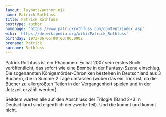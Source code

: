 ```yaml
---
layout: layouts/author.njk
name: Patrick Rothfuss
title: Patrick Rothfuss
posttype: author
homepage: 'https://www.patrickrothfuss.com/content/index.asp'
wiki: 'https://de.wikipedia.org/wiki/Patrick_Rothfuss'
birthday: 1973-06-06T00:00:00.000Z
prename: Patrick
surname: Rothfuss
---
```


Patrick Rothfuss ist ein Phänomen. Er hat 2007 sein erstes Buch veröffentlicht, das sofort wie eine Bombe in der Fantasy-Szene einschlug. Die sogenannten Königsmörder-Chroniken bestehen in Deutschland aus 3 Büchern, die in Summe 2 Tage umfassen (wobei das ein Trick ist, da die Bücher zu allergrößten Teilen in der Vergangenheit spielen und in der Jetzzeit erzählt werden).

Seitdem warten alle auf den Abschluss der Trilogie (Band 2+3 in Deutschland sind eigentlich der zweite Teil). Und die kommt und kommt nicht.
